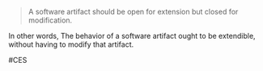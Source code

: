 > A software artifact should be open for extension but closed for modification.

In other words, The behavior of a software artifact ought to be extendible, without having to modify that artifact.

#CES